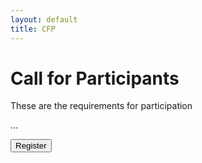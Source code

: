 ```yaml
---
layout: default
title: CFP
---
```


# Call for Participants


These are the requirements for participation


...


<div class="reg-link">
<a href="">
<button>Register</button>
</a>
</div>
